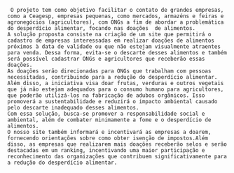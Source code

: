      O projeto tem como objetivo facilitar o contato de grandes empresas, como a Ceagesp, empresas pequenas, como mercados, armazéns e feiras e agronegócios (agricultores), com ONGs a fim de abordar a problemática do desperdício alimentar, focando nas doações  de alimentos. 
    A solução proposta consiste na criação de um site que permitirá o cadastro de empresas interessadas em realizar doações de alimentos próximos à data de validade ou que não estejam visualmente atraentes para venda. Dessa forma, evita-se o descarte desses alimentos e também será possível cadastrar ONGs e agricultores que receberão essas doações. 
    As doações serão direcionadas para ONGs que trabalham com pessoas necessitadas, contribuindo para a redução do desperdício alimentar. Além disso, a iniciativa visa doar frutas, verduras e outros vegetais que já não estejam adequados para o consumo humano para agricultores, que poderão utilizá-los na fabricação de adubos orgânicos. Isso promoverá a sustentabilidade e reduzirá o impacto ambiental causado pelo descarte inadequado desses alimentos. 
    Com essa solução, busca-se promover a responsabilidade social e ambiental, além de combater minimamente a fome e o desperdício de alimentos.  
    O nosso site também informará e incentivará as empresas a doarem, fornecendo orientações sobre como obter isenção de impostos.Além disso, as empresas que realizarem mais doações receberão selos e serão destacadas em um ranking, incentivando uma maior participação e reconhecimento das organizações que contribuem significativamente para a redução do desperdício alimentar.
